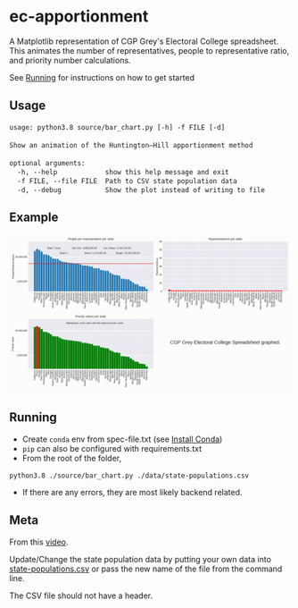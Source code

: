 # ec-apportionment

A Matplotlib representation of CGP Grey's Electoral College spreadsheet. This animates
the number of representatives, people to representative ratio, and priority
number calculations.

See [Running](#running) for instructions on how to get started

## Usage

```
usage: python3.8 source/bar_chart.py [-h] -f FILE [-d]

Show an animation of the Huntington–Hill apportionment method

optional arguments:
  -h, --help            show this help message and exit
  -f FILE, --file FILE  Path to CSV state population data
  -d, --debug           Show the plot instead of writing to file
```

## Example

![Example GIF](https://raw.githubusercontent.com/k-donn/ec-apportionment/master/recordings/preview.gif)

## Running

-   Create `conda` env from spec-file.txt (see [Install Conda](https://conda.io/projects/conda/en/latest/user-guide/install/index.html))
-   `pip` can also be configured with requirements.txt 
-   From the root of the folder,

```
python3.8 ./source/bar_chart.py ./data/state-populations.csv
```

-   If there are any errors, they are most likely backend related.

## Meta

From this [video](https://www.youtube.com/watch?v=6JN4RI7nkes).

Update/Change the state population data by putting your own data into [state-populations.csv](https://github.com/k-donn/ec-apportionment/blob/master/data/state-populations.csv) or pass the new name of the file from the command line.

The CSV file should not have a header.
